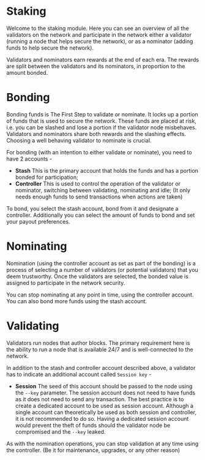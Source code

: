 # Staking

Welcome to the staking module. Here you can see an overview of all the validators on the network and participate in the network either a validator (running a node that helps secure the network), or as a nominator (adding funds to help secure the network).

Validators and nominators earn rewards at the end of each era. The rewards are split between the validators and its nominators, in proportion to the amount bonded.

# Bonding

Bonding funds is The First Step to validate or nominate. It locks up a portion of funds that is used to secure the network. These funds are placed at risk, i.e. you can be slashed and lose a portion if the validator node misbehaves. Validators and nominators share both rewards and the slashing effects. Choosing a well behaving validator to nominate is crucial.

For bonding (with an intention to either validate or nominate), you need to have 2 accounts -

- **Stash** This is the primary account that holds the funds and has a portion bonded for participation;
- **Controller** This is used to control the operation of the validator or nominator, switching between validating, nominating and idle; (It only needs enough funds to send transactions when actions are taken)

To bond, you select the stash account, bond from it and designate a controller. Additionally you can select the amount of funds to bond and set your payout preferences.

# Nominating

Nomination (using the controller account as set as part of the bonding) is a process of selecting a number of validators (or potential validators) that you deem trustworthy. Once the validators are selected, the bonded value is assigned to participate in the network security.

You can stop nominating at any point in time, using the controller account. You can also bond more funds using the stash account.

# Validating

Validators run nodes that author blocks. The primary requirement here is the ability to run a node that is available 24/7 and is well-connected to the network.

In addition to the stash and controller account described above, a validator has to indicate an additional account called `Session key` -

- **Session** The seed of this account should be passed to the node using the `--key` parameter. The session account does not need to have funds as it does not need to send any transaction. The best practice is to create a dedicated account to be used as session account. Although a single account can theoretically be used as both session and controller, it is not recommended to do so. Having a dedicated session account would prevent the theft of funds should the validator node be compromised and the `--key` leaked.

As with the nomination operations, you can stop validation at any time using the controller. (Be it for maintenance, upgrades, or any other reason)
